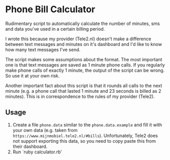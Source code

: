 # Phone Bill Calculator

Rudimentary script to automatically calculate the number of minutes, sms and
data you've used in a certain billing period.

I wrote this because my provider (Tele2.nl) doesn't make a difference between
text messages and minutes on it's dashboard and I'd like to know how many
text messages I've send.

The script makes some assumptions about the format. The most important one is
that text messages are saved as 1 minute phone calls. If you regularly make
phone calls of exactly 1 minute, the output of the script can be wrong. So use
it at your own risk.

Another important fact about this script is that it rounds all calls to the next
minute (e.g. a phone call that lasted 1 minute and 23 seconds is billed as 2
minutes). This is in correspondence to the rules of my provider (Tele2).

## Usage
1. Create a file `phone.data` similar to the `phone.data.example` and fill it
with your own data (e.g. taken from `https://www.mijnmobiel.tele2.nl/#bills`).
Unfortunately, Tele2 does not support exporting this data, so you need to copy
paste this from their dashboard.
2. Run `ruby calculator.rb'
